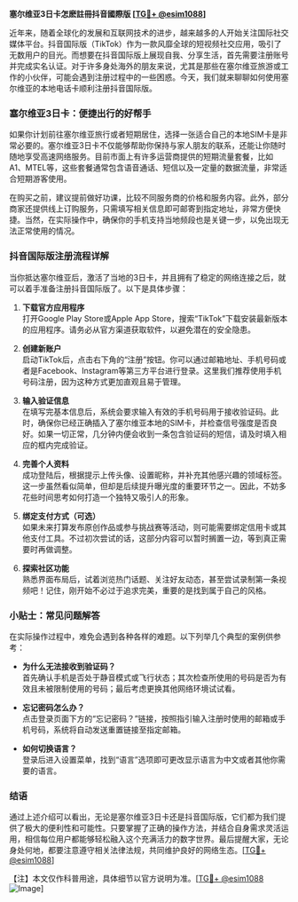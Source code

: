 **塞尔维亚3日卡怎麽註冊抖音國際版 [[TG💪+ @esim1088](https://t.me/s/esim1088)]**

近年来，随着全球化的发展和互联网技术的进步，越来越多的人开始关注国际社交媒体平台。抖音国际版（TikTok）作为一款风靡全球的短视频社交应用，吸引了无数用户的目光。而想要在抖音国际版上展现自我、分享生活，首先需要注册账号并完成实名认证。对于许多身处海外的朋友来说，尤其是那些在塞尔维亚旅游或工作的小伙伴，可能会遇到注册过程中的一些困惑。今天，我们就来聊聊如何使用塞尔维亚的本地电话卡顺利注册抖音国际版。

### 塞尔维亚3日卡：便捷出行的好帮手

如果你计划前往塞尔维亚旅行或者短期居住，选择一张适合自己的本地SIM卡是非常必要的。塞尔维亚3日卡不仅能够帮助你保持与家人朋友的联系，还能让你随时随地享受高速网络服务。目前市面上有许多运营商提供的短期流量套餐，比如A1、MTEL等，这些套餐通常包含语音通话、短信以及一定量的数据流量，非常适合短期游客使用。

在购买之前，建议提前做好功课，比较不同服务商的价格和服务内容。此外，部分商家还提供线上订购服务，只需填写相关信息即可邮寄到指定地址，非常方便快捷。当然，在实际操作中，确保你的手机支持当地频段也是关键一步，以免出现无法正常使用的情况。

### 抖音国际版注册流程详解

当你抵达塞尔维亚后，激活了当地的3日卡，并且拥有了稳定的网络连接之后，就可以着手准备注册抖音国际版了。以下是具体步骤：

1. **下载官方应用程序**  
   打开Google Play Store或Apple App Store，搜索“TikTok”下载安装最新版本的应用程序。请务必从官方渠道获取软件，以避免潜在的安全隐患。

2. **创建新账户**  
   启动TikTok后，点击右下角的“注册”按钮。你可以通过邮箱地址、手机号码或者是Facebook、Instagram等第三方平台进行登录。这里我们推荐使用手机号码注册，因为这种方式更加直观且易于管理。

3. **输入验证信息**  
   在填写完基本信息后，系统会要求输入有效的手机号码用于接收验证码。此时，确保你已经正确插入了塞尔维亚本地的SIM卡，并检查信号强度是否良好。如果一切正常，几分钟内便会收到一条包含验证码的短信，请及时填入相应的框内完成验证。

4. **完善个人资料**  
   成功登陆后，根据提示上传头像、设置昵称，并补充其他感兴趣的领域标签。这一步虽然看似简单，但却是后续提升曝光度的重要环节之一。因此，不妨多花些时间思考如何打造一个独特又吸引人的形象。

5. **绑定支付方式（可选）**  
   如果未来打算发布原创作品或参与挑战赛等活动，则可能需要绑定信用卡或其他支付工具。不过初次尝试的话，这部分内容可以暂时搁置一边，等到真正需要时再做调整。

6. **探索社区功能**  
   熟悉界面布局后，试着浏览热门话题、关注好友动态，甚至尝试录制第一条视频吧！记住，刚开始不必过于追求完美，重要的是找到属于自己的风格。

### 小贴士：常见问题解答

在实际操作过程中，难免会遇到各种各样的难题。以下列举几个典型的案例供参考：

- **为什么无法接收到验证码？**  
  首先确认手机是否处于静音模式或飞行状态；其次检查所使用的号码是否为有效且未被限制使用的号码；最后考虑更换其他网络环境试试看。

- **忘记密码怎么办？**  
  点击登录页面下方的“忘记密码？”链接，按照指引输入注册时使用的邮箱或手机号码，系统将自动发送重置链接至指定邮箱。

- **如何切换语言？**  
  登录后进入设置菜单，找到“语言”选项即可更改显示语言为中文或者其他你需要的语言。

### 结语

通过上述介绍可以看出，无论是塞尔维亚3日卡还是抖音国际版，它们都为我们提供了极大的便利性和可能性。只要掌握了正确的操作方法，并结合自身需求灵活运用，相信每位用户都能够轻松融入这个充满活力的数字世界。最后提醒大家，无论身处何地，都要注意遵守相关法律法规，共同维护良好的网络生态。[[TG💪+ @esim1088](https://t.me/s/esim1088)]

【注】本文仅作科普用途，具体细节以官方说明为准。[[TG💪+ @esim1088](https://t.me/s/esim1088) ![Image](https://i.postimg.cc/4NQfJmqS/Snipaste-2025-05-13-00-14-12.png)]